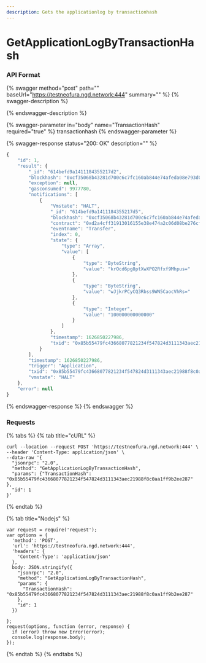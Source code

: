 ```yaml
---
description: Gets the applicationlog by transactionhash
---
```


# GetApplicationLogByTransactionHash

### API Format

{% swagger method="post" path="" baseUrl="https://testneofura.ngd.network:444" summary="" %}
{% swagger-description %}

{% endswagger-description %}

{% swagger-parameter in="body" name="TransactionHash" required="true" %}
transactionhash
{% endswagger-parameter %}

{% swagger-response status="200: OK" description="" %}
```javascript
{
    "id": 1,
    "result": {
        "_id": "614befd9a1411184355217d2",
        "blockhash": "0xcf35068b43281d700c6c7fc160ab844e74afeda08e793d061bbd1bc1a1203bd4",
        "exception": null,
        "gasconsumed": 9977780,
        "notifications": [
            {
                "Vmstate": "HALT",
                "_id": "614befd9a1411184355217d5",
                "blockhash": "0xcf35068b43281d700c6c7fc160ab844e74afeda08e793d061bbd1bc1a1203bd4",
                "contract": "0xd2a4cff31913016155e38e474a2c06d08be276cf",
                "eventname": "Transfer",
                "index": 0,
                "state": {
                    "type": "Array",
                    "value": [
                        {
                            "type": "ByteString",
                            "value": "krOcd6pg8ptXwXPO2Rfxf9Mhpus="
                        },
                        {
                            "type": "ByteString",
                            "value": "wJjkrPCyCQ3Rbss9WN5CaocVhRs="
                        },
                        {
                            "type": "Integer",
                            "value": "100000000000000"
                        }
                    ]
                },
                "timestamp": 1626850227986,
                "txid": "0x85b55479fc43668077821234f547824d3111343aec21988f8c0aa1ff9b2ee287"
            }
        ],
        "timestamp": 1626850227986,
        "trigger": "Application",
        "txid": "0x85b55479fc43668077821234f547824d3111343aec21988f8c0aa1ff9b2ee287",
        "vmstate": "HALT"
    },
    "error": null
}
```


{% endswagger-response %}
{% endswagger %}

### Requests

{% tabs %}
{% tab title="cURL" %}
```
curl --location --request POST 'https://testneofura.ngd.network:444' \
--header 'Content-Type: application/json' \
--data-raw '{
  "jsonrpc": "2.0",
  "method": "GetApplicationLogByTransactionHash",
  "params": {"TransactionHash": "0x85b55479fc43668077821234f547824d3111343aec21988f8c0aa1ff9b2ee287" },
  "id": 1
}'
```
{% endtab %}

{% tab title="Nodejs" %}
```
var request = require('request');
var options = {
  'method': 'POST',
  'url': 'https://testneofura.ngd.network:444',
  'headers': {
    'Content-Type': 'application/json'
  },
  body: JSON.stringify({
    "jsonrpc": "2.0",
    "method": "GetApplicationLogByTransactionHash",
    "params": {
      "TransactionHash": "0x85b55479fc43668077821234f547824d3111343aec21988f8c0aa1ff9b2ee287"
    },
    "id": 1
  })

};
request(options, function (error, response) {
  if (error) throw new Error(error);
  console.log(response.body);
});

```
{% endtab %}
{% endtabs %}
